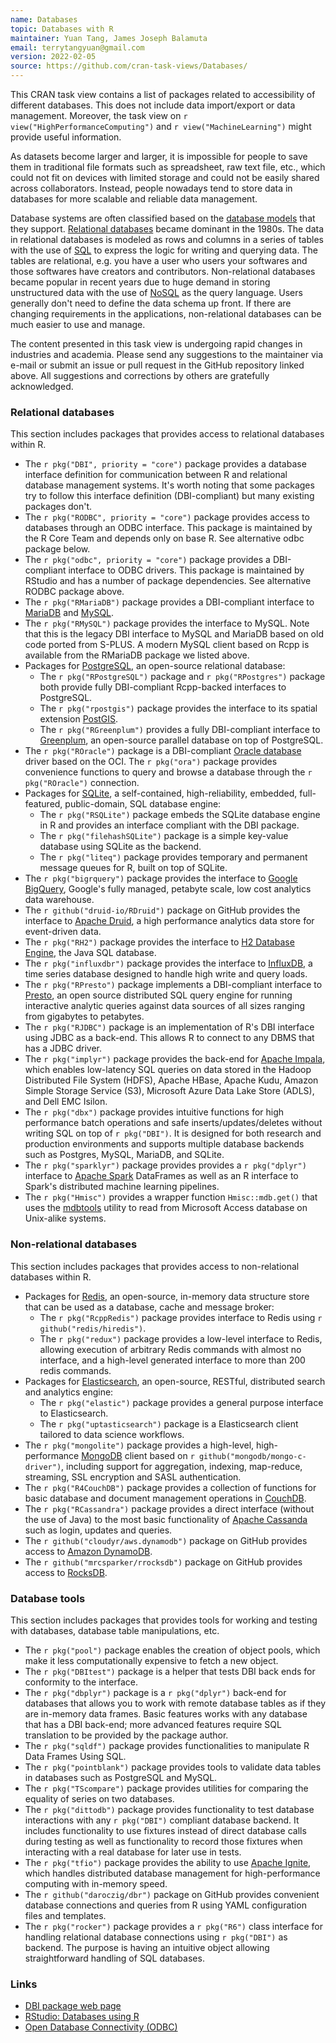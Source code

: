 ```yaml
---
name: Databases
topic: Databases with R
maintainer: Yuan Tang, James Joseph Balamuta
email: terrytangyuan@gmail.com
version: 2022-02-05
source: https://github.com/cran-task-views/Databases/
---
```


This CRAN task view contains a list of packages related to accessibility
of different databases. This does not include data import/export or data
management. Moreover, the task view on `r view("HighPerformanceComputing")`
and `r view("MachineLearning")` might provide useful information.

As datasets become larger and larger, it is impossible for people to
save them in traditional file formats such as spreadsheet, raw text
file, etc., which could not fit on devices with limited storage and
could not be easily shared across collaborators. Instead, people
nowadays tend to store data in databases for more scalable and reliable
data management.

Database systems are often classified based on the
[database models](https://en.wikipedia.org/wiki/Database_model)
that they support.
[Relational databases](https://en.wikipedia.org/wiki/Relational_database)
became dominant in the 1980s. The data in relational databases is modeled as
rows and columns in a series of tables with the use of
[SQL](https://en.wikipedia.org/wiki/SQL) to express the logic for
writing and querying data. The tables are relational, e.g. you have a
user who users your softwares and those softwares have creators and
contributors. Non-relational databases became popular in recent years
due to huge demand in storing unstructured data with the use of
[NoSQL](https://en.wikipedia.org/wiki/NoSQL) as the query language.
Users generally don't need to define the data schema up front. If there
are changing requirements in the applications, non-relational databases
can be much easier to use and manage.

The content presented in this task view is undergoing rapid
changes in industries and academia. Please send any suggestions to the
maintainer via e-mail or submit an issue or pull request in the GitHub
repository linked above. All suggestions and corrections by others are
gratefully acknowledged.


### Relational databases

This section includes packages that provides access to relational
databases within R.

- The `r pkg("DBI", priority = "core")` package provides a
  database interface definition for communication between R and
  relational database management systems. It's worth noting that some
  packages try to follow this interface definition (DBI-compliant) but
  many existing packages don't.
- The `r pkg("RODBC", priority = "core")` package provides access to
  databases through an ODBC interface. This package is maintained by the
  R Core Team and depends only on base R. See alternative odbc package
  below.
- The `r pkg("odbc", priority = "core")` package provides a
  DBI-compliant interface to ODBC drivers. This package is maintained by
  RStudio and has a number of package dependencies. See alternative
  RODBC package above.
- The `r pkg("RMariaDB")` package provides a DBI-compliant
  interface to [MariaDB](https://mariadb.org/) and
  [MySQL](https://www.mysql.com/).
- The `r pkg("RMySQL")` package provides the interface to
  MySQL. Note that this is the legacy DBI interface to MySQL and
  MariaDB based on old code ported from S-PLUS. A modern MySQL client
  based on Rcpp is available from the RMariaDB package we listed
  above.
- Packages for [PostgreSQL](https://www.postgresql.org/), an
  open-source relational database:
  - The `r pkg("RPostgreSQL")` package and
    `r pkg("RPostgres")` package both provide fully
    DBI-compliant Rcpp-backed interfaces to PostgreSQL.
  - The `r pkg("rpostgis")` package provides the
    interface to its spatial extension
    [PostGIS](http://postgis.net/).
  - The `r pkg("RGreenplum")` provides a fully
    DBI-compliant interface to [Greenplum](https://greenplum.org/),
    an open-source parallel database on top of PostgreSQL.
- The `r pkg("ROracle")` package is a DBI-compliant
  [Oracle database](https://www.oracle.com/database/) driver
  based on the OCI. The `r pkg("ora")` package provides
  convenience functions to query and browse a database through the
  `r pkg("ROracle")` connection.
- Packages for [SQLite](http://www.sqlite.org/), a self-contained,
  high-reliability, embedded, full-featured, public-domain, SQL
  database engine:
  -   The `r pkg("RSQLite")` package embeds the SQLite
      database engine in R and provides an interface compliant with
      the DBI package.
  -   The `r pkg("filehashSQLite")` package is a simple
      key-value database using SQLite as the backend.
  -   The `r pkg("liteq")` package provides temporary and
      permanent message queues for R, built on top of SQLite.
- The `r pkg("bigrquery")` package provides the interface
  to [Google BigQuery](https://developers.google.com/bigquery/),
  Google's fully managed, petabyte scale, low cost analytics data
  warehouse.
- The `r github("druid-io/RDruid")` package on GitHub
  provides the interface to [Apache Druid](https://druid.apache.org/),
  a high performance analytics data store for event-driven data.
- The `r pkg("RH2")` package provides the interface to [H2
  Database Engine](http://www.h2database.com/), the Java SQL
  database.
- The `r pkg("influxdbr")` package provides the interface
  to [InfluxDB](https://docs.influxdata.com/influxdb), a time series
  database designed to handle high write and query loads.
- The `r pkg("RPresto")` package implements a
  DBI-compliant interface to [Presto](https://prestodb.io/), an open
  source distributed SQL query engine for running interactive analytic
  queries against data sources of all sizes ranging from gigabytes to
  petabytes.
- The `r pkg("RJDBC")` package is an implementation of
  R's DBI interface using JDBC as a back-end. This allows R to
  connect to any DBMS that has a JDBC driver.
- The `r pkg("implyr")` package provides the back-end for
  [Apache Impala](https://impala.apache.org), which enables
  low-latency SQL queries on data stored in the Hadoop Distributed
  File System (HDFS), Apache HBase, Apache Kudu, Amazon Simple Storage
  Service (S3), Microsoft Azure Data Lake Store (ADLS), and Dell EMC
  Isilon.
- The `r pkg("dbx")` package provides intuitive functions
  for high performance batch operations and safe
  inserts/updates/deletes without writing SQL on top of
  `r pkg("DBI")`. It is designed for both research and
  production environments and supports multiple database backends such
  as Postgres, MySQL, MariaDB, and SQLite.
- The `r pkg("sparklyr")` package provides provides a
  `r pkg("dplyr")` interface to [Apache
  Spark](https://spark.apache.org/) DataFrames as well as an R
  interface to Spark's distributed machine learning pipelines.
- The `r pkg("Hmisc")` provides a wrapper function `Hmisc::mdb.get()`
  that uses the [mdbtools](https://github.com/mdbtools/mdbtools) utility
  to read from Microsoft Access database on Unix-alike systems.


### Non-relational databases

This section includes packages that provides access to non-relational
databases within R.

- Packages for [Redis](https://redis.io/), an open-source, in-memory
  data structure store that can be used as a database, cache and
  message broker:
  - The `r pkg("RcppRedis")` package provides interface
    to Redis using `r github("redis/hiredis")`.
  - The `r pkg("redux")` package provides a low-level
    interface to Redis, allowing execution of arbitrary Redis
    commands with almost no interface, and a high-level generated
    interface to more than 200 redis commands.
- Packages for [Elasticsearch](http://elasticsearch.org/), an
  open-source, RESTful, distributed search and analytics engine:
  - The `r pkg("elastic")` package provides a general
    purpose interface to Elasticsearch.
  - The `r pkg("uptasticsearch")` package is a
    Elasticsearch client tailored to data science workflows.
- The `r pkg("mongolite")` package provides a high-level,
  high-performance [MongoDB](https://www.mongodb.com/) client based on
  `r github("mongodb/mongo-c-driver")`, including support
  for aggregation, indexing, map-reduce, streaming, SSL encryption and
  SASL authentication.
- The `r pkg("R4CouchDB")` package provides a collection
  of functions for basic database and document management operations
  in [CouchDB](http://couchdb.apache.org/).
- The `r pkg("RCassandra")` package provides a direct
  interface (without the use of Java) to the most basic functionality
  of [Apache Cassanda](http://cassandra.apache.org/) such as login,
  updates and queries.
- The `r github("cloudyr/aws.dynamodb")` package on GitHub
  provides access to [Amazon
  DynamoDB](https://aws.amazon.com/dynamodb/).
- The `r github("mrcsparker/rrocksdb")` package on GitHub
  provides access to [RocksDB](http://rocksdb.org).


### Database tools

This section includes packages that provides tools for working and
testing with databases, database table manipulations, etc.

- The `r pkg("pool")` package enables the creation of
  object pools, which make it less computationally expensive to fetch
  a new object.
- The `r pkg("DBItest")` package is a helper that tests
  DBI back ends for conformity to the interface.
- The `r pkg("dbplyr")` package is a
  `r pkg("dplyr")` back-end for databases that allows you
  to work with remote database tables as if they are in-memory data
  frames. Basic features works with any database that has a DBI
  back-end; more advanced features require SQL translation to be
  provided by the package author.
- The `r pkg("sqldf")` package provides functionalities to
  manipulate R Data Frames Using SQL.
- The `r pkg("pointblank")` package provides tools to
  validate data tables in databases such as PostgreSQL and MySQL.
- The `r pkg("TScompare")` package provides utilities for
  comparing the equality of series on two databases.
- The `r pkg("dittodb")` package provides functionality to
  test database interactions with any `r pkg("DBI")`
  compliant database backend. It includes functionality to use
  fixtures instead of direct database calls during testing as well as
  functionality to record those fixtures when interacting with a real
  database for later use in tests.
- The `r pkg("tfio")` package provides the ability to use
  [Apache Ignite](https://ignite.apache.org/), which handles
  distributed database management for high-performance computing
  with in-memory speed.
- The `r github("daroczig/dbr")` package on GitHub
  provides convenient database connections and queries from R
  using YAML configuration files and templates.
- The `r pkg("rocker")` package provides a `r pkg("R6")` class interface
  for handling relational database connections using `r pkg("DBI")` as backend.
  The purpose is having an intuitive object allowing straightforward
  handling of SQL databases.


### Links

* [DBI package web page](https://dbi.r-dbi.org/)
* [RStudio: Databases using R](https://db.rstudio.com/)
* [Open Database Connectivity
  (ODBC)](https://docs.microsoft.com/en-us/sql/odbc/)
